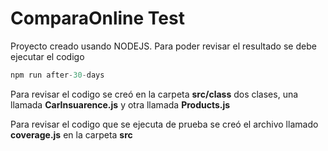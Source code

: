 # ComparaOnline Test

Proyecto creado usando NODEJS. Para poder revisar el resultado se debe ejecutar el codigo

```js
npm run after-30-days
```

Para revisar el codigo se creó en la carpeta **src/class** dos clases, una llamada **CarInsuarence.js** y otra llamada **Products.js**

Para revisar el codigo que se ejecuta de prueba se creó el archivo llamado **coverage.js** en la carpeta **src**
